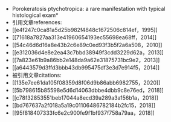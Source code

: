 - Porokeratosis ptychotropica: a rare manifestation with typical histological exam*
- 引用文章references:
- [[e4f247c0ca81a5d25b982f4848c1672506c814ef，1995]]
- [[71618a7827aa313e41960654193ec55698ea68ff，2014]]
- [[54c46d6d16a8e43b2c6e89c0ed93f3b5f2a6a508，2010]]
- [[e312036d4e8e2ea43c7bbd38949f3cdd3229d62a，2013]]
- [[7a823e61b9a86bb2e148da9a62e31875731bc9e2，2013]]
- [[a6443579d3ffd3bbb43db995475df3e3d7e914f5，2014]]
- 被引用文章citations:
- [[135e7ee61da105f08359d8f06d9b86abb6982755，2020]]
- [[5b798615b85598e5d6d14063dbbe4dbb9c8e76ed，2018]]
- [[c78f32853551beb17044a8ecd39a289a3a156b1a，2018]]
- [[bd767637a2f018a5a19c01106486782184b2fc15，2018]]
- [[95f818407333fc6e2c900fe9f1bf937f758a79aa，2018]]
